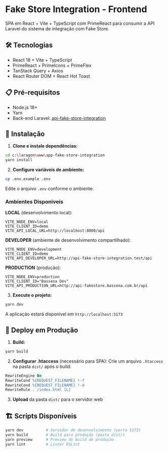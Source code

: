 # Fake Store Integration - Frontend

SPA em React + Vite + TypeScript com PrimeReact para consumir a API Laravel do sistema de integração com Fake Store.

## 🛠️ Tecnologias

- React 18 + Vite + TypeScript
- PrimeReact + PrimeIcons + PrimeFlex
- TanStack Query + Axios
- React Router DOM + React Hot Toast


## 📋 Pré-requisitos

- Node.js 18+
- Yarn
- Back-end Laravel: [api-fake-store-integration](https://github.com/williamsena13/api-fake-store-integration)

## 🔧 Instalação

1. **Clone e instale dependências:**
```bash
cd c:\laragon\www\app-fake-store-integration
yarn install
```

2. **Configure variáveis de ambiente:**
```bash
cp .env.example .env
```

Edite o arquivo `.env` conforme o ambiente:

### Ambientes Disponíveis

**LOCAL** (desenvolvimento local):
```env
VITE_NODE_ENV=local
VITE_CLIENT_ID=demo
VITE_API_LOCAL_URL=http://localhost:8000/api
```

**DEVELOPER** (ambiente de desenvolvimento compartilhado):
```env
VITE_NODE_ENV=development
VITE_CLIENT_ID=demo
VITE_API_DEVELOPER_URL=http://api-fake-store-integration.test/api
```

**PRODUCTION** (produção):
```env
VITE_NODE_ENV=production
VITE_CLIENT_ID="Bassena Dev"
VITE_API_PRODUCTION_URL=http://api-fakestore.bassena.com.br/api
```

3. **Execute o projeto:**
```bash
yarn dev
```

A aplicação estará disponível em `http://localhost:5173`

## 🚀 Deploy em Produção

1. **Build:**
```bash
yarn build
```

2. **Configurar .htaccess** (necessário para SPA):
Crie um arquivo `.htaccess` na pasta `dist/` após o build:
```apache
RewriteEngine On
RewriteCond %{REQUEST_FILENAME} !-f
RewriteCond %{REQUEST_FILENAME} !-d
RewriteRule . /index.html [L]
```

3. **Upload** da pasta `dist/` para o servidor web

## 🏗️ Scripts Disponíveis

```bash
yarn dev          # Servidor de desenvolvimento (porta 5173)
yarn build        # Build para produção (pasta dist/)
yarn preview      # Preview do build de produção
yarn lint         # Linter ESLint
```

